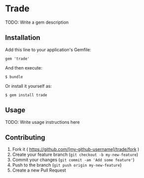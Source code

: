 # Trade

TODO: Write a gem description

## Installation

Add this line to your application's Gemfile:

    gem 'trade'

And then execute:

    $ bundle

Or install it yourself as:

    $ gem install trade

## Usage

TODO: Write usage instructions here

## Contributing

1. Fork it ( https://github.com/[my-github-username]/trade/fork )
2. Create your feature branch (`git checkout -b my-new-feature`)
3. Commit your changes (`git commit -am 'Add some feature'`)
4. Push to the branch (`git push origin my-new-feature`)
5. Create a new Pull Request
